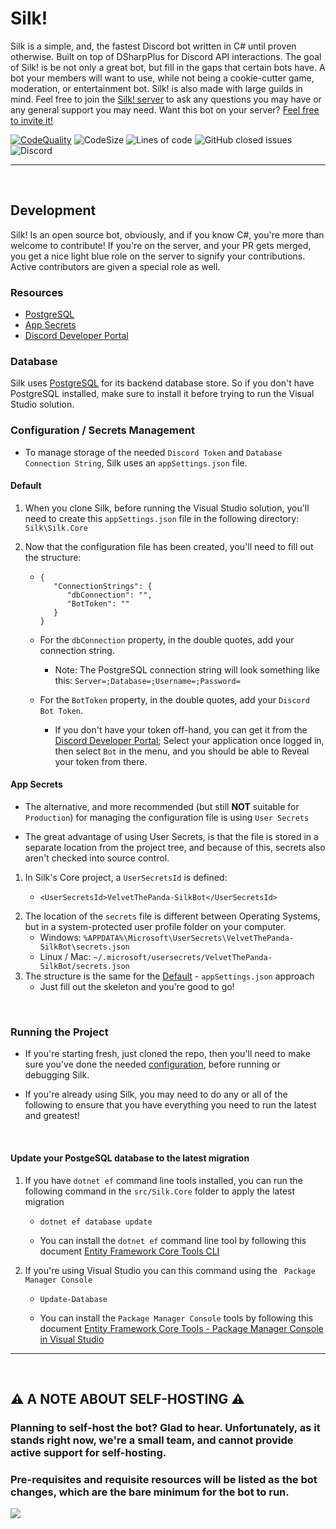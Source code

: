 # Silk! 
Silk is a simple, and, the fastest Discord bot written in C# until proven otherwise. Built on top of DSharpPlus for Discord API interactions. The goal of Silk! is be not only a great bot, but fill in the gaps that certain bots have. A bot your members will want to use, while not being a cookie-cutter game, moderation, or entertainment bot. Silk! is also made with large guilds in mind. Feel free to join the [Silk! server](https://discord.gg/HZfZb95) to ask any questions you may have or any general support you may need. Want this bot on your server? [Feel free to invite it!](https://discord.com/api/oauth2/authorize?client_id=721514294587424888&permissions=502656214&scope=bot)

[![CodeQuality](https://www.codefactor.io/repository/github/velvetthepanda/silk/badge)](https://www.codefactor.io/repository/github/velvetthepanda/silk)
![CodeSize](https://img.shields.io/github/languages/code-size/VelvetThePanda/Silk)
![Lines of code](https://img.shields.io/tokei/lines/github/VelvetThePanda/Silk)
![GitHub closed issues](https://img.shields.io/github/issues-closed-raw/VelvetThePanda/Silk)
![Discord](https://img.shields.io/discord/721518523704410202)
<br/>

---

<br/>

## Development 
Silk! Is an open source bot, obviously, and if you know C#, you're more than welcome to contribute! If you're on the server, and your PR gets merged, you get a nice light blue role on the server to signify your contributions. Active contributors are given a special role as well.

### **Resources**
- [PostgreSQL](https://www.postgresql.org/)
- [App Secrets](https://docs.microsoft.com/en-us/aspnet/core/security/app-secrets)
- [Discord Developer Portal](https://discord.com/developers)

### **Database**
Silk uses [PostgreSQL](https://www.postgresql.org/) for its backend database store. So if you don't have PostgreSQL installed, make sure to install it before trying to run the Visual Studio solution.

### **Configuration / Secrets Management**
- To manage storage of the needed ```Discord Token``` and ```Database Connection String```, Silk uses an ```appSettings.json``` file.

#### **Default**
1. When you clone Silk, before running the Visual Studio solution, you'll need to create this ```appSettings.json``` file in the following directory: ```Silk\Silk.Core```

2. Now that the configuration file has been created, you'll need to fill out the structure:
    - ```
      {
         "ConnectionStrings": {
            "dbConnection": "",
            "BotToken": ""
         }
      }
      ```
   - For the ```dbConnection``` property, in the double quotes, add your connection string.
      - Note: The PostgreSQL connection string will look something like this: ```Server=;Database=;Username=;Password=```
   
   - For the ```BotToken``` property, in the double quotes, add your ```Discord Bot Token```. 
     - If you don't have your token off-hand, you can get it from the [Discord Developer Portal](https://discord.com/developers); Select your application once logged in, then select ```Bot``` in the menu, and you should be able to Reveal your token from there.

#### **App Secrets**
- The alternative, and more recommended (but still **NOT** suitable for ```Production```) for managing the configuration file is using ```User Secrets```

- The great advantage of using User Secrets, is that the file is stored in a separate location from the project tree, and because of this, secrets also aren't checked into source control.

1. In Silk's Core project, a ```UserSecretsId``` is defined:
   - ```
     <UserSecretsId>VelvetThePanda-SilkBot</UserSecretsId>
     ```
2. The location of the ```secrets``` file is different between Operating Systems, but in a system-protected user profile folder on your computer.
   - Windows: ```%APPDATA%\Microsoft\UserSecrets\VelvetThePanda-SilkBot\secrets.json```
   - Linux / Mac: ```~/.microsoft/usersecrets/VelvetThePanda-SilkBot/secrets.json```
3. The structure is the same for the [Default](#default) - ```appSettings.json``` approach
   - Just fill out the skeleton and you're good to go!

<br/>

### Running the Project

- If you're starting fresh, just cloned the repo, then you'll need to make sure you've done the needed [configuration](#configuration--secrets-management), before running or debugging Silk.

- If you're already using Silk, you may need to do any or all of the following to ensure that you have everything you need to run the latest and greatest!

<br/>

#### Update your PostgeSQL database to the latest migration
1. If you have `dotnet ef` command line tools installed, you can run the following command in the ```src/Silk.Core``` folder to apply the latest migration
   - ```
     dotnet ef database update
     ``` 
   - You can install the `dotnet ef` command line tool by following this document [Entity Framework Core Tools CLI](https://docs.microsoft.com/en-us/ef/core/cli/dotnet)

2. If you're using Visual Studio you can this command using the ` Package Manager Console`
   - ```
     Update-Database
     ``` 
   - You can install the `Package Manager Console` tools by following this document [Entity Framework Core Tools - Package Manager Console in Visual Studio](https://docs.microsoft.com/en-us/ef/core/cli/powershell)

---

<br/>

## ⚠️ A NOTE ABOUT SELF-HOSTING ⚠️
### Planning to self-host the bot? Glad to hear. Unfortunately, as it stands right now, we're a small team, and cannot provide active support for self-hosting.
### Pre-requisites and requisite resources will be listed as the bot changes, which are the bare minimum for the bot to run. 
![](https://velvet.is-ne.at/mQW3nC.png)
